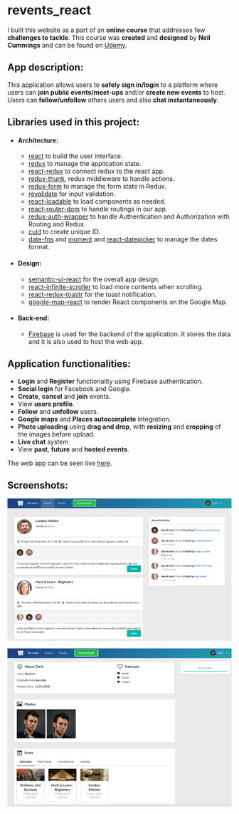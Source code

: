 # revents_react

I built this website as a part of an **online course** that addresses few **challenges to tackle**. This course was **created** and **designed** by **Neil Cummings** and can be found on [Udemy](https://www.udemy.com/build-an-app-with-react-redux-and-firestore-from-scratch/learn/v4/overview).

## App description:

This application allows users to **safely sign in/login** to a platform where users can **join public events/meet-ups** and/or **create new events** to host.
Users can **follow/unfollow** others users and also **chat instantaneously**.

## Libraries used in this project:

- #### Architecture:

  - [react](https://reactjs.org/) to build the user interface.
  - [redux](https://redux.js.org/) to manage the application state.
  - [react-redux](https://github.com/reduxjs/react-redux) to connect redux to the react app.
  - [redux-thunk](https://github.com/reduxjs/redux-thunk), redux middleware to handle actions.
  - [redux-form](https://github.com/erikras/redux-form/) to manage the form state in Redux.
  - [revalidate](https://github.com/jfairbank/revalidate) for input validation.
  - [react-loadable](https://github.com/jamiebuilds/react-loadable) to load components as needed.
  - [react-router-dom](https://github.com/ReactTraining/react-router/tree/master/packages/react-router-dom) to handle routings in our app.
  - [redux-auth-wrapper](https://github.com/mjrussell/redux-auth-wrapper) to handle Authentication and Authorization with Routing and Redux.
  - [cuid](https://github.com/ericelliott/cuid) to create unique ID.
  - [date-fns](https://github.com/date-fns/date-fns) and [moment](https://momentjs.com/) and [react-datepicker](https://github.com/Hacker0x01/react-datepicker) to manage the dates format.

- #### Design:

  - [semantic-ui-react](https://react.semantic-ui.com/) for the overall app design.
  - [react-infinite-scroller](https://github.com/CassetteRocks/react-infinite-scroller) to load more contents when scrolling.
  - [react-redux-toastr](https://github.com/diegoddox/react-redux-toastr) for the toast notification.
  - [google-map-react](https://github.com/google-map-react/google-map-react) to render React components on the Google Map.

- #### Back-end:

  - [Firebase](https://firebase.google.com/) is used for the backend of the application. It stores the data and it is also used to host the web app.

## Application functionalities:

- **Login** and **Register** functionality using Firebase authentication.
- **Social login** for Facebook and Google.
- **Create**, **cancel** and **join** events.
- View **users profile**.
- **Follow** and **unfollow** users.
- **Google maps** and **Places autocomplete** integration.
- **Photo uploading** using **drag and drop**, with **resizing** and **cropping** of the images before upload.
- **Live chat** system
- View **past**, **future** and **hosted events**.

The web app can be seen live [here](https://revents-e29f3.firebaseapp.com/events).

## Screenshots:

  <p align="center" margin="10px">
    <img src="./public/assets/screenshot1.png" alt="screenshot 1"/>
  </p>

  <p align="center" margin="10px">
    <img src="./public/assets/screenshot2.png" alt="screenshot 1"/>
  </p>
